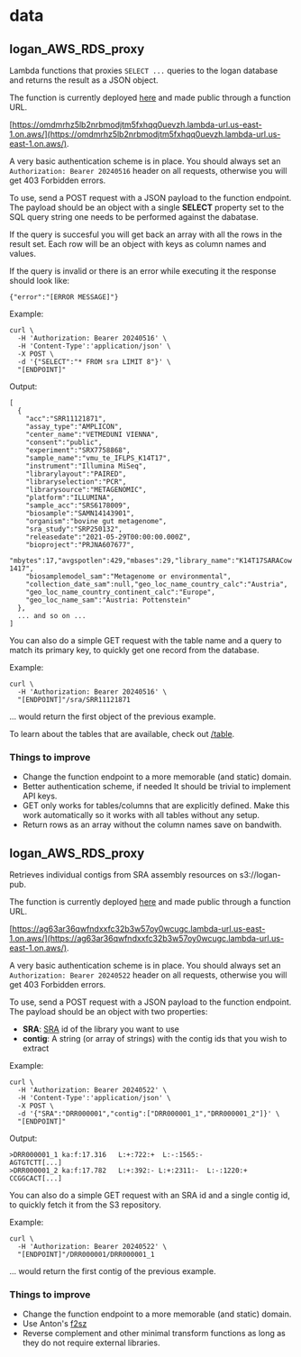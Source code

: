 # data

## logan_AWS_RDS_proxy

Lambda functions that proxies ```SELECT ...``` queries to the logan database
and returns the result as a JSON object.

The function is currently deployed [here](https://us-east-1.console.aws.amazon.com/lambda/home?region=us-east-1#/functions/logan_AWS_RDS_proxy)
and made public through a function URL.

[https://omdmrhz5lb2nrbmodjtm5fxhqq0uevzh.lambda-url.us-east-1.on.aws/](https://omdmrhz5lb2nrbmodjtm5fxhqq0uevzh.lambda-url.us-east-1.on.aws/).

A very basic authentication scheme is in place. You should always set an
```Authorization: Bearer 20240516``` header on all requests, otherwise you will
get 403 Forbidden errors.

To use, send a POST request with a JSON payload to the function endpoint.
The payload should be an object with a single **SELECT** property set to the SQL
query string one needs to be performed against the dabatase.

If the query is succesful you will get back an array with all the rows in the
result set. Each row will be an object with keys as column names and values.

If the query is invalid or there is an error while executing it the response
should look like:

```{"error":"[ERROR MESSAGE]"}```

Example:

```
curl \
  -H 'Authorization: Bearer 20240516' \
  -H 'Content-Type':'application/json' \
  -X POST \
  -d '{"SELECT":"* FROM sra LIMIT 8"}' \
  "[ENDPOINT]"
```

Output:
```
[
  {
    "acc":"SRR11121871",
    "assay_type":"AMPLICON",
    "center_name":"VETMEDUNI VIENNA",
    "consent":"public",
    "experiment":"SRX7758868",
    "sample_name":"vmu_te_IFLPS_K14T17",
    "instrument":"Illumina MiSeq",
    "librarylayout":"PAIRED",
    "libraryselection":"PCR",
    "librarysource":"METAGENOMIC",
    "platform":"ILLUMINA",
    "sample_acc":"SRS6178009",
    "biosample":"SAMN14143901",
    "organism":"bovine gut metagenome",
    "sra_study":"SRP250132",
    "releasedate":"2021-05-29T00:00:00.000Z",
    "bioproject":"PRJNA607677",
    "mbytes":17,"avgspotlen":429,"mbases":29,"library_name":"K14T17SARACow 1417",
    "biosamplemodel_sam":"Metagenome or environmental",
    "collection_date_sam":null,"geo_loc_name_country_calc":"Austria",
    "geo_loc_name_country_continent_calc":"Europe",
    "geo_loc_name_sam":"Austria: Pottenstein"
  },
  ... and so on ...
]
```

You can also do a simple GET request with the table name and a query to match
its primary key, to quickly get one record from the database.

Example:
```
curl \
  -H 'Authorization: Bearer 20240516' \
  "[ENDPOINT]"/sra/SRR11121871
```

... would return the first object of the previous example.

To learn about the tables that are available, check out [/table](../table).

### Things to improve

 * Change the function endpoint to a more memorable (and static) domain.
 * Better authentication scheme, if needed
   It should be trivial to implement API keys.
 * GET only works for tables/columns that are explicitly defined.
   Make this work automatically so it works with all tables without any setup.
 * Return rows as an array without the column names save on bandwith.


## logan_AWS_RDS_proxy

Retrieves individual contigs from SRA assembly resources on s3://logan-pub.

The function is currently deployed [here](https://us-east-1.console.aws.amazon.com/lambda/home?region=us-east-1#/functions/logan_get_contig)
and made public through a function URL.

[https://ag63ar36qwfndxxfc32b3w57oy0wcugc.lambda-url.us-east-1.on.aws/](https://ag63ar36qwfndxxfc32b3w57oy0wcugc.lambda-url.us-east-1.on.aws/).

A very basic authentication scheme is in place. You should always set an
```Authorization: Bearer 20240522``` header on all requests, otherwise you will
get 403 Forbidden errors.

To use, send a POST request with a JSON payload to the function endpoint.
The payload should be an object with two properties:

 * **SRA**:
   [SRA](https://www.ncbi.nlm.nih.gov/sra) id of the library you want to use
 * **contig**:
   A string (or array of strings) with the contig ids that you wish to extract

Example:
```
curl \
  -H 'Authorization: Bearer 20240522' \
  -H 'Content-Type':'application/json' \
  -X POST \
  -d '{"SRA":"DRR000001","contig":["DRR000001_1","DRR000001_2"]}' \
  "[ENDPOINT]"
```

Output:
```
>DRR000001_1 ka:f:17.316   L:+:722:+  L:-:1565:- 
AGTGTCTT[...]
>DRR000001_2 ka:f:17.782   L:+:392:- L:+:2311:-  L:-:1220:+ 
CCGGCACT[...]
```

You can also do a simple GET request with an SRA id and a single contig id,
to quickly fetch it from the S3 repository.

Example:
```
curl \
  -H 'Authorization: Bearer 20240522' \
  "[ENDPOINT]"/DRR000001/DRR000001_1
```

... would return the first contig of the previous example.

### Things to improve

 * Change the function endpoint to a more memorable (and static) domain.
 * Use Anton's [f2sz](https://github.com/asl/f2sz)
 * Reverse complement and other minimal transform functions as long as they
   do not require external libraries.
